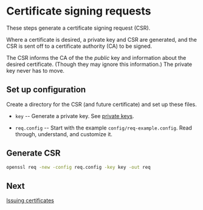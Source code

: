 # Certificate signing requests

These steps generate a certificate signing request (CSR).

Where a certificate is desired, a private key and CSR are generated, and the
CSR is sent off to a certificate authority (CA) to be signed.

The CSR informs the CA of the the *public* key and information about the
desired certificate. (Though they may ignore this information.) The private key
never has to move.

## Set up configuration

Create a directory for the CSR (and future certificate) and set up these files.

  - `key` -- Generate a private key. See [private keys](keys.md).

  - `req.config` -- Start with the example `config/req-example.config`.
    Read through, understand, and customize it.

## Generate CSR

```bash
openssl req -new -config req.config -key key -out req
```

## Next

[Issuing certificates](issue.md)
